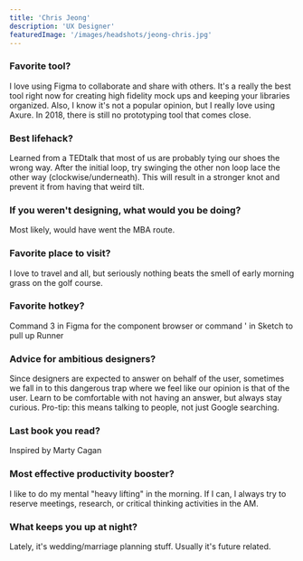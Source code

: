 ```yaml
---
title: 'Chris Jeong'
description: 'UX Designer'
featuredImage: '/images/headshots/jeong-chris.jpg'
---
```


### Favorite tool?

I love using Figma to collaborate and share with others. It's a really the best tool right now for creating high fidelity mock ups and keeping your libraries organized. Also, I know it's not a popular opinion, but I really love using Axure. In 2018, there is still no prototyping tool that comes close.

### Best lifehack?

Learned from a TEDtalk that most of us are probably tying our shoes the wrong way. After the initial loop, try swinging the other non loop lace the other way (clockwise/underneath). This will result in a stronger knot and prevent it from having that weird tilt. 

### If you weren't designing, what would you be doing?

Most likely, would have went the MBA route.

### Favorite place to visit?

I love to travel and all, but seriously nothing beats the smell of early morning grass on the golf course. 

### Favorite hotkey?

Command 3 in Figma for the component browser or command ' in Sketch to pull up Runner 

### Advice for ambitious designers?

Since designers are expected to answer on behalf of the user, sometimes we fall in to this dangerous trap where we feel like our opinion is that of the user. Learn to be comfortable with not having an answer, but always stay curious. Pro-tip: this means talking to people, not just Google searching. 

### Last book you read?

Inspired by Marty Cagan 

### Most effective productivity booster?

I like to do my mental "heavy lifting" in the morning. If I can, I always try to reserve meetings, research, or critical thinking activities in the AM. 

### What keeps you up at night?
Lately, it's wedding/marriage planning stuff. Usually it's future related.
